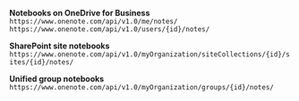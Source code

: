 **Notebooks on OneDrive for Business**  
`https://www.onenote.com/api/v1.0/me/notes/`  
`https://www.onenote.com/api/v1.0/users/{id}/notes/`

**SharePoint site notebooks**  
`https://www.onenote.com/api/v1.0/myOrganization/siteCollections/{id}/sites/{id}/notes/`

**Unified group notebooks**  
`https://www.onenote.com/api/v1.0/myOrganization/groups/{id}/notes/`

<br />